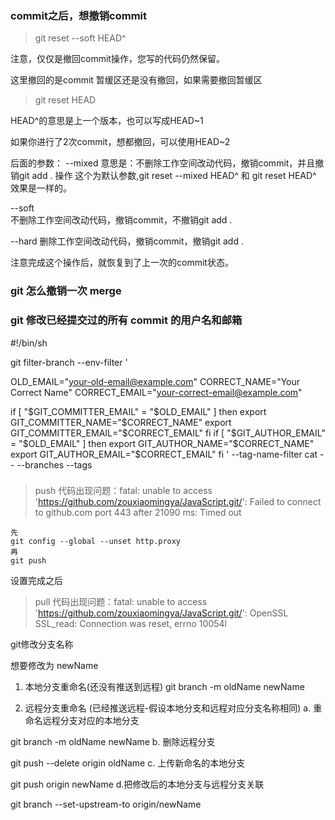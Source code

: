 ### commit之后，想撤销commit
> git reset --soft HEAD^

注意，仅仅是撤回commit操作，您写的代码仍然保留。

这里撤回的是commit 暂缓区还是没有撤回，如果需要撤回暂缓区
> git reset HEAD

HEAD^的意思是上一个版本，也可以写成HEAD~1

如果你进行了2次commit，想都撤回，可以使用HEAD~2

后面的参数：
--mixed 
意思是：不删除工作空间改动代码，撤销commit，并且撤销git add . 操作
这个为默认参数,git reset --mixed HEAD^ 和 git reset HEAD^ 效果是一样的。

--soft  
不删除工作空间改动代码，撤销commit，不撤销git add . 

--hard
删除工作空间改动代码，撤销commit，撤销git add . 

注意完成这个操作后，就恢复到了上一次的commit状态。


### git 怎么撤销一次 merge


### git 修改已经提交过的所有 commit 的用户名和邮箱
#!/bin/sh

git filter-branch --env-filter '

OLD_EMAIL="your-old-email@example.com"
CORRECT_NAME="Your Correct Name"
CORRECT_EMAIL="your-correct-email@example.com"

if [ "$GIT_COMMITTER_EMAIL" = "$OLD_EMAIL" ]
then
    export GIT_COMMITTER_NAME="$CORRECT_NAME"
    export GIT_COMMITTER_EMAIL="$CORRECT_EMAIL"
fi
if [ "$GIT_AUTHOR_EMAIL" = "$OLD_EMAIL" ]
then
    export GIT_AUTHOR_NAME="$CORRECT_NAME"
    export GIT_AUTHOR_EMAIL="$CORRECT_EMAIL"
fi
' --tag-name-filter cat -- --branches --tags



### 
> push 代码出现问题：fatal: unable to access 'https://github.com/zouxiaomingya/JavaScript.git/': Failed to connect to github.com port 443 after 21090 ms: Timed out

```
先
git config --global --unset http.proxy
再
git push 
```

设置完成之后 
> pull 代码出现问题：fatal: unable to access 'https://github.com/zouxiaomingya/JavaScript.git/': OpenSSL SSL_read: Connection was reset, errno 10054l



git修改分支名称

想要修改为 newName

1. 本地分支重命名(还没有推送到远程)
git branch -m oldName newName


2. 远程分支重命名 (已经推送远程-假设本地分支和远程对应分支名称相同)
  a. 重命名远程分支对应的本地分支

  git branch -m oldName newName
  b. 删除远程分支

  git push --delete origin oldName
  c. 上传新命名的本地分支

  git push origin newName
  d.把修改后的本地分支与远程分支关联

  git branch --set-upstream-to origin/newName